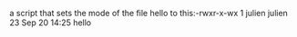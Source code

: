 a script that sets the mode of the file hello to this:-rwxr-x-wx 1 julien julien 23 Sep 20 14:25 hello
